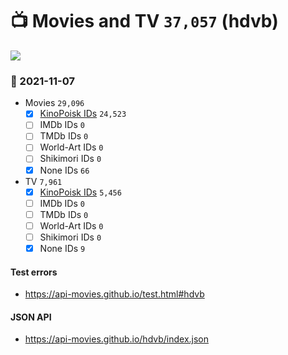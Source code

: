 # :tv: Movies and TV `37,057` (hdvb)

<a href="https://API-Movies.github.io"><img src="https://API-Movies.github.io/banner.png?cache"></a>

### :date: 2021-11-07
- Movies `29,096`
  - [x] <a href="https://API-Movies.github.io/hdvb/movie_kinopoisk_ids.json">KinoPoisk IDs</a> `24,523`
  - [ ] IMDb IDs `0`
  - [ ] TMDb IDs `0`
  - [ ] World-Art IDs `0`
  - [ ] Shikimori IDs `0`
  - [x] None IDs `66`
- TV `7,961`
  - [x] <a href="https://API-Movies.github.io/hdvb/tv_kinopoisk_ids.json">KinoPoisk IDs</a> `5,456`
  - [ ] IMDb IDs `0`
  - [ ] TMDb IDs `0`
  - [ ] World-Art IDs `0`
  - [ ] Shikimori IDs `0`
  - [x] None IDs `9`
#### Test errors
- <a href='https://api-movies.github.io/test.html#hdvb'>https://api-movies.github.io/test.html#hdvb</a>
#### JSON API
- <a href='https://api-movies.github.io/hdvb/index.json'>https://api-movies.github.io/hdvb/index.json</a>
